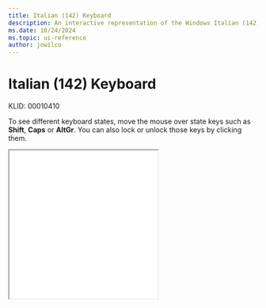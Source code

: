 ```yaml
---
title: Italian (142) Keyboard
description: An interactive representation of the Windows Italian (142) keyboard. To see different keyboard states, click or move the mouse over the state keys.
ms.date: 10/24/2024
ms.topic: ui-reference
author: jowilco
---
```


# Italian (142) Keyboard

KLID: 00010410

To see different keyboard states, move the mouse over state keys such as **Shift**, **Caps** or **AltGr**. You can also lock or unlock those keys by clicking them.

<iframe src="kbdit142.html" height="300"></iframe>
